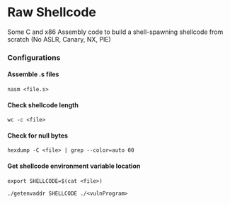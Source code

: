# Raw Shellcode
Some C and x86 Assembly code to build a shell-spawning shellcode from scratch
(No ASLR, Canary, NX, PIE)

### Configurations

#### Assemble .s files

`nasm <file.s>`

#### Check shellcode length

`wc -c <file>`

#### Check for null bytes

`hexdump -C <file> | grep --color=auto 00`

#### Get shellcode environment variable location

`export SHELLCODE=$(cat <file>)`

`./getenvaddr SHELLCODE ./<vulnProgram>`

